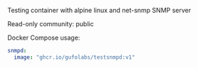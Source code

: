 Testing container with alpine linux and net-snmp SNMP server

Read-only community: public

Docker Compose usage:
``` yaml
snmpd:
  image: "ghcr.io/gufolabs/testsnmpd:v1"
```